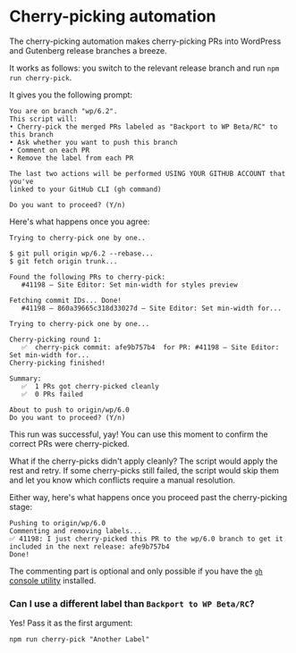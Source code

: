 # Cherry-picking automation

The cherry-picking automation makes cherry-picking PRs into WordPress and Gutenberg release branches a breeze.

It works as follows: you switch to the relevant release branch and run  `npm run cherry-pick`.

It gives you the following prompt:

```
You are on branch "wp/6.2".
This script will:
• Cherry-pick the merged PRs labeled as "Backport to WP Beta/RC" to this branch
• Ask whether you want to push this branch
• Comment on each PR
• Remove the label from each PR

The last two actions will be performed USING YOUR GITHUB ACCOUNT that you've
linked to your GitHub CLI (gh command)

Do you want to proceed? (Y/n)
```

Here's what happens once you agree:

```
Trying to cherry-pick one by one..

$ git pull origin wp/6.2 --rebase...
$ git fetch origin trunk...

Found the following PRs to cherry-pick:
   #41198 – Site Editor: Set min-width for styles preview

Fetching commit IDs... Done!
   #41198 – 860a39665c318d33027d – Site Editor: Set min-width for...

Trying to cherry-pick one by one...

Cherry-picking round 1:
   ✅  cherry-pick commit: afe9b757b4  for PR: #41198 – Site Editor: Set min-width for...
Cherry-picking finished!

Summary:
   ✅  1 PRs got cherry-picked cleanly
   ✅  0 PRs failed

About to push to origin/wp/6.0
Do you want to proceed? (Y/n)
```

This run was successful, yay! You can use this moment to confirm the correct PRs were cherry-picked.

What if the cherry-picks didn't apply cleanly? The script would apply the rest and retry.
If some cherry-picks still failed, the script would skip them and let you know which conflicts require a manual resolution.

Either way, here's what happens once you proceed past the cherry-picking stage:

```
Pushing to origin/wp/6.0
Commenting and removing labels...
✅ 41198: I just cherry-picked this PR to the wp/6.0 branch to get it included in the next release: afe9b757b4
Done!
```

The commenting part is optional and only possible if you have the [`gh` console utility](https://cli.github.com/) installed.

### Can I use a different label than `Backport to WP Beta/RC`?

Yes! Pass it as the first argument:

```
npm run cherry-pick "Another Label"
```

